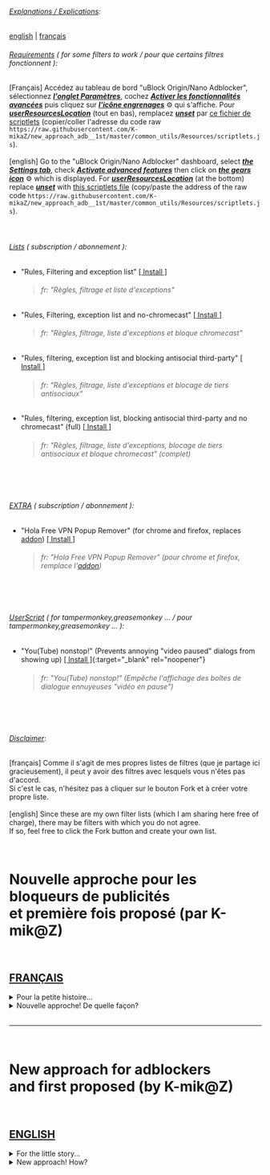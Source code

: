 ###### <ins>Explanations / Explications</ins>:  
[english](#new-approach-for-adblockersand-first-proposed-by-k-mikz) | [français](#nouvelle-approche-pour-les-bloqueurs-de-publicitéset-première-fois-proposé-par-k-mikz)<br>   

###### <ins>Requirements</ins> ( for some filters to work / pour que certains filtres fonctionnent ):
[Français] Accédez au tableau de bord "uBlock Origin/Nano Adblocker", sélectionnez <ins>***l'onglet Paramètres***</ins>, cochez <ins>***Activer les fonctionnalités avancées***</ins> puis cliquez sur <ins>***l'icône engrenages***</ins> ⚙ qui s'affiche. Pour <ins>***userResourcesLocation***</ins> (tout en bas), remplacez <ins>***unset***</ins> par [ce fichier de scriptlets](https://github.com/K-mikaZ/new_approach_adb__1st/blob/master/common_utils/Resources/scriptlets.js) (copier/coller l'adresse du code raw `https://raw.githubusercontent.com/K-mikaZ/new_approach_adb__1st/master/common_utils/Resources/scriptlets.js`).<br><br>[english] Go to the "uBlock Origin/Nano Adblocker" dashboard, select <ins>***the Settings tab***</ins>, check <ins>***Activate advanced features***</ins> then click on <ins>***the gears icon***</ins> ⚙ which is displayed. For <ins>***userResourcesLocation***</ins> (at the bottom) replace <ins>***unset***</ins> with [this scriptlets file](https://github.com/K-mikaZ/new_approach_adb__1st/blob/master/common_utils/Resources/scriptlets.js) (copy/paste the address of the raw code `https://raw.githubusercontent.com/K-mikaZ/new_approach_adb__1st/master/common_utils/Resources/scriptlets.js`).   
<br><br>

###### <ins>Lists</ins> ( subscription / abonnement ):
- "Rules, Filtering and exception list" [[ Install ]](https://subscribe.adblockplus.org/?location=https://raw.githubusercontent.com/K-mikaZ/new_approach_adb__1st/master/KmZ_filters.txt&amp;title=Rules%2C%20Filtering%20and%20exception%20list)
    > ###### *fr: "Règles, filtrage et liste d'exceptions"*
- "Rules, Filtering, exception list and no-chromecast" [[ Install ]](https://subscribe.adblockplus.org?location=https://raw.githubusercontent.com/K-mikaZ/new_approach_adb__1st/master/KmZ_filters_no-chromecast.txt&amp;title=Rules%2C%20Filtering%2C%20exception%20list%20and%20no-chromecast)
    > ###### *fr: "Règles, filtrage, liste d'exceptions et bloque chromecast"*
- "Rules, filtering, exception list and blocking antisocial third-party" [[ Install ]](https://subscribe.adblockplus.org?location=https://raw.githubusercontent.com/K-mikaZ/new_approach_adb__1st/master/KmZ_filters_with_antisocial_third-part.txt&amp;title=Rules%2C%20filtering%2C%20exception%20list%20and%20blocking%20antisocial%20third-party)
    > ###### *fr: "Règles, filtrage, liste d'exceptions et blocage de tiers antisociaux"*
- "Rules, filtering, exception list, blocking antisocial third-party and no chromecast" (full) [[ Install ]](https://subscribe.adblockplus.org?location=https://raw.githubusercontent.com/K-mikaZ/new_approach_adb__1st/master/KmZ_filters_no-chromecast_with_antisocial_third-part.txt&amp;title=Rules%2C%20filtering%2C%20exception%2C%20blocking%20antisocial%20third-party%20and%20no%20chromecast)
    > ###### *fr: "Règles, filtrage, liste d'exceptions, blocage de tiers antisociaux et bloque chromecast" (complet)*   
<br><br>

###### <ins>EXTRA</ins> ( subscription / abonnement ):
- "Hola Free VPN Popup Remover" (for chrome and firefox, replaces [addon](https://chrome.google.com/webstore/detail/hola-free-vpn-popup-remov/gmfaipdofemomnhpcllkoadpieibiefg)) [[ Install ]](https://subscribe.adblockplus.org?location=https%3A%2F%2Fraw.githubusercontent.com%2FK-mikaZ%2Fnew_approach_adb__1st%2Fmaster%2Fcommon_utils%2Flists%2F%E2%9C%97to_block%2Fothers%2FHola_Free_VPN_Popup_Remover.txt&amp;title=Hola%20Free%20VPN%20Popup%20Remover)
    > ###### *fr: "Hola Free VPN Popup Remover" (pour chrome et firefox, remplace l'[addon](https://chrome.google.com/webstore/detail/hola-free-vpn-popup-remov/gmfaipdofemomnhpcllkoadpieibiefg))*
<br><br>

###### <ins>UserScript</ins> ( for tampermonkey,greasemonkey ... / pour tampermonkey,greasemonkey ... ):
- "You(Tube) nonstop!" (Prevents annoying "video paused" dialogs from showing up) [[ Install ]](https://raw.githubusercontent.com/K-mikaZ/new_approach_adb__1st/master/common_utils/lists/✗to_block/per_sites/social/youtube/YTNonStop.user.js){:target="_blank" rel="noopener"}
    > ###### *fr: "You(Tube) nonstop!" (Empêche l'affichage des boîtes de dialogue ennuyeuses "vidéo en pause")*
<br><br>

###### <ins>Disclaimer</ins>:
[français] Comme il s'agit de mes propres listes de filtres (que je partage ici gracieusement), il peut y avoir des filtres avec lesquels vous n'êtes pas d'accord.<br>Si c'est le cas, n'hésitez pas à cliquer sur le bouton Fork et à créer votre propre liste.<br><br>[english] Since these are my own filter lists (which I am sharing here free of charge), there may be filters with which you do not agree.<br>If so, feel free to click the Fork button and create your own list.

<br>

# Nouvelle approche pour les bloqueurs de publicités<br>et première fois proposé (par K-mik@Z)  
<br>

## [FRANÇAIS](#français)  
<details>
  <summary>Pour la petite histoire...</summary>

  J'ai voulu proposer (sur un [site connu de la communauté](https://github.com/collinbarrett/FilterLists)) une simple liste (non pas de blocage, mais de [redirect-rule](https://github.com/gorhill/uBlock/wiki/Static-filter-syntax#redirect-rule) automatique), pour aider au *noop\** de tous les filtres de blocages (déjà présent dans votre bloqueur de pubs, mais aussi à venir) et qui utilisais pour cela des conditions ( [!#if - !#endif](https://github.com/gorhill/uBlock/wiki/Static-filter-syntax#if-condition) ).
###### *\*noop: pour les non-initiés, équivalent à une réponse vide*.
Mais je n'ai pas rencontrer un franc succès (non pas au niveau de l'hébergeur de listes lui-même, mais plus auprès de la team ublock-origin), [voyez par vous même](https://github.com/collinbarrett/FilterLists/issues/1731). Ma démarche à été critiquée, voire raillée.<br><br>
Je n'ai jamais demandé de retoucher leurs codes, alors pourquoi tant d'hostilité. J'ai juste proposé une liste qu'il suffisait d'installer ou non.

> La règle de redirection n'est pas d'accélérer le navigateur. Elle est utilisée pour réparer les cassures, anti-adblock et faciliter la rédaction de la liste.

OK, alors pourquoi ne pas l'automatisée pour qu'elle s'applique par elle-même (plus simple pour l'écriture de filtres, non?).<br><br>Je ne suis pas codeur, et je dois justifier (par des mesures que je ne peux pas faire car je ne connais pas les outils pour) tout ce que je propose.<br>Quant à moi, je dois me contenter d'hypothèses:

> Je ne pense pas que fournir une réponse sera plus rapide que d'annuler simplement une demande de réseau.

Supposition. En effet, dans de nombreux langages informatiques, une réponse (même vide) vaut toujours mieux que pas de réponse. Cela évite de nombreuses erreurs (ou le non-retour de réponse, si attendue).<br><br>Et dans notre cas, bien souvent, `pas de réponse` = `bloqueurs` = `message "veuillez désactiver votre bloqueur de pubs"`

</details>
<details>
  <summary>Nouvelle approche! De quelle façon?</summary>
  
  Directives de pré-processeur pour les filtres:<br>J'ai décidé d'utiliser (tant que faire ce peut), les conditions ( !#if ) en partant de cet remarque:
> Les conditions prennent en charge tous les opérateurs logiques de base. - [AdguardTeam](https://github.com/AdguardTeam/AdguardBrowserExtension/issues/917#issue-282353661-permalink)

Et [contrairement à ce que pense notre ami](https://github.com/collinbarrett/FilterLists/issues/1731#issuecomment-651969310), ~~je soutiens que les conditions simple sont reconnues~~ je décide quand même de les utiliser.<br><br>Bah oui quoi! L'addon saurait bloquer des éléments, mais ne saurait pas les reconnaître avec des conditions.<br>Essayez pour voir si `google.com, *$image, *$xhr ou *$1p` ne fonctionne pas!<br>Alors pourquoi ne pourrais-t-on pas pas écrire `!#if google.com, !#if image ou !#if (xhr && 1p)` dans ce cas.<br><br>Et si tel est le cas, pourquoi ne pas demander à l'addon de reconnaître des directives basics.<br><br>Si vous n'essayez seulement que ce que vous savez, où est l'opportunité de progresser.<br>

> "Ils ne savaient pas que c'était impossible, alors ils l'ont fait." - Mark Twain

</details>  
<br>  

********************
<br>  

# New approach for adblockers<br>and first proposed (by K-mik@Z)  
<br>

## [ENGLISH](#english)  
<details>
  <summary>For the little story...</summary>

  I wanted to offer (on a [site known to the community](https://github.com/collinbarrett/FilterLists)) a simple list (not of blocking, but automatic [redirect-rule](https://github.com/gorhill/uBlock/wiki/Static-filter-syntax#redirect-rule)), to help the *noop\** of all blocking filters (already present in your ad blocker, but also to come) and which used for that conditions ([!#if - !#endif](https://github.com/gorhill/uBlock/wiki/Static-filter-syntax#if-condition)).
###### *\*noop: for the uninitiated, equivalent to an empty response*.
But I did not meet a great success (not at the level of the list host itself, but more with the ublock-origin team), [see for yourself](https://github.com/collinbarrett/FilterLists/issues/1731). My approach has been criticized, even mocked.<br><br>
I never asked to touch up their codes, so why so much hostility. I just proposed a list whether to install or not.

> The redirect rule is not to speed up the browser. It is used to repair breaks, anti-adblock and to facilitate the drafting of the list.

OK, so why not automate it so that it applies by itself (easier to write filters, right?).<br><br>I'm not a coder, and I have to justify (by measures that I can not do because I do not know the tools for) everything I offer.<br>As for me, I have to settle for assumptions:

> I don't think that providing a response will be faster than simply canceling a network request.

Assumption. Indeed, in many computer languages, a response (even empty) is always better than no response. This avoids many errors (or non-return of response, if expected).<br><br>And in our case, very often, `no response` = `blockers` = `message "please deactivate your ad blocker"`

    
</details>
<details>
  <summary>New approach! How?</summary>
  
  Pre-processor directives for filters:<br>I have decided to use (as much as I can) the conditions ( !#if ) starting from this remark:
> The conditions support all the basic logical operators. - [AdguardTeam](https://github.com/AdguardTeam/AdguardBrowserExtension/issues/917#issue-282353661-permalink)

And [contrary to what our friend thinks](https://github.com/collinbarrett/FilterLists/issues/1731#issuecomment-651969310), ~~I maintain that the simple conditions are recognized~~ I still decide to use them.<br><br>Well yes what! The addon could block elements, but would not recognize them with conditions.<br>Try to see if `google.com, *$image, *$xhr or *$1p` is not working!<br>So why can't we write `!#if google.com, !#if image or !#if (xhr && 1p)` in this case.<br><br>And if that's the case, why not ask the addon to recognize basic directives.<br><br>And if you only try what you know, where is the opportunity to progress.<br>

> "They didn't know it was impossible, so they did it." - Mark Twain

</details>
